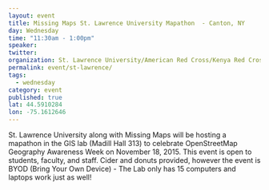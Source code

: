 ```yaml
---
layout: event
title: Missing Maps St. Lawrence University Mapathon  - Canton, NY
day: Wednesday
time: "11:30am - 1:00pm"
speaker: 
twitter: 
organization: St. Lawrence University/American Red Cross/Kenya Red Cross Project
permalink: event/st-lawrence/
tags: 
  - wednesday
category: event
published: true
lat: 44.5910284
lon: -75.1612646
---
```


St. Lawrence University along with Missing Maps will be hosting a mapathon in the GIS lab (Madill Hall 313) to celebrate OpenStreetMap Geography Awareness Week on November 18, 2015. This event is open to students, faculty, and staff. Cider and donuts provided, however the event is BYOD (Bring Your Own Device) - The Lab only has 15 computers and laptops work just as well!
